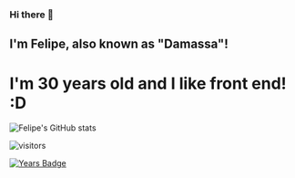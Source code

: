 ### Hi there :metal: 
## I'm Felipe, also known as "Damassa"! 
# I'm 30 years old and I like front end! :D

![Felipe's GitHub stats](https://github-readme-stats.vercel.app/api?username=damassa&show_icons=true&theme=midnight-purple)

![visitors](https://visitor-badge.glitch.me/badge?page_id=page.id&left_color=black&right_color=purple)

[![Years Badge](https://badges.pufler.dev/years/puf17640)](https://badges.pufler.dev)
